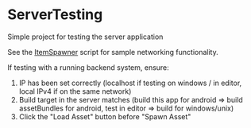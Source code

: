# ServerTesting
 Simple project for testing the server application

See the [ItemSpawner](Assets/ItemSpawner.cs) script for sample networking functionality.

If testing with a running backend system, ensure:
1. IP has been set correctly (localhost if testing on windows / in editor, local IPv4 if on the same network)
2. Build target in the server matches (build this app for android => build assetBundles for android, test in editor => build for windows/unix)
3. Click the "Load Asset" button before "Spawn Asset"
